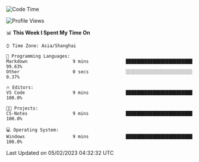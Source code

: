 <!--START_SECTION:waka-->
![Code Time](http://img.shields.io/badge/Code%20Time-621%20hrs%2031%20mins-blue)

![Profile Views](http://img.shields.io/badge/Profile%20Views-2-blue)

📊 **This Week I Spent My Time On** 

```text
⌚︎ Time Zone: Asia/Shanghai

💬 Programming Languages: 
Markdown                 9 mins              █████████████████████████   99.63% 
Other                    0 secs              ░░░░░░░░░░░░░░░░░░░░░░░░░   0.37%

🔥 Editors: 
VS Code                  9 mins              █████████████████████████   100.0%

🐱‍💻 Projects: 
CS-Notes                 9 mins              █████████████████████████   100.0%

💻 Operating System: 
Windows                  9 mins              █████████████████████████   100.0%

```


 Last Updated on 05/02/2023 04:32:32 UTC
<!--END_SECTION:waka-->